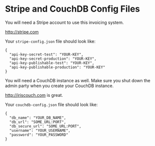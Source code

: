 Stripe and CouchDB Config Files
=

You will need a Stripe account to use this invoicing system.

http://stripe.com

Your `stripe-config.json` file should look like:

```
{
  "api-key-secret-test": "YOUR-KEY",
  "api-key-secret-production": "YOUR-KEY",
  "api-key-publishable-test": "YOUR-KEY",
  "api-key-publishable-production": "YOUR-KEY"
}
```

You will need a CouchDB instance as well. Make sure you shut down the admin party when you create your CouchDB instance.

http://iriscouch.com is great.

Your `couchdb-config.json` file should look like:

```
{
  "db_name": "YOUR_DB_NAME",
  "db_url": "SOME_URL:PORT",
  "db_secure_url": "SOME_URL:PORT",
  "username": "YOUR_USERNAME",
  "password": "YOUR_PASSWORD"
}
```